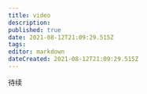 ```yaml
---
title: video
description: 
published: true
date: 2021-08-12T21:09:29.515Z
tags: 
editor: markdown
dateCreated: 2021-08-12T21:09:29.515Z
---
```


待续


